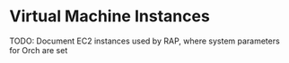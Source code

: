 # Virtual Machine Instances

TODO: Document EC2 instances used by RAP, where system parameters for Orch are set


